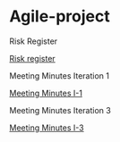 # Agile-project
Risk Register

<a href="https://github.com/ksandhu06/Agile-project/blob/main/risk_register%20week%2011.pdf">Risk register</a>

Meeting Minutes Iteration 1

<a href="file:///Users/divikmudliar/Downloads/Iteration%201%20Meeting%20Minutes.pdf">Meeting Minutes I-1</a>


Meeting Minutes Iteration 3

<a href="https://github.com/ksandhu06/Agile-project/blob/main/risk_register%20week%2011.pdf">Meeting Minutes I-3</a>


